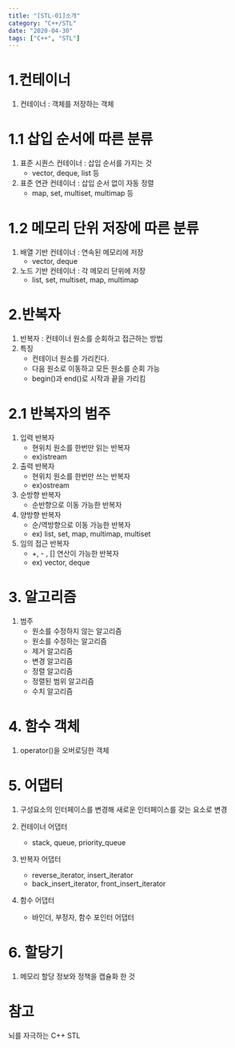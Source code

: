 ```yaml
---
title: "[STL-01]소개"
category: "C++/STL"
date: "2020-04-30"
tags: ["C++", "STL"]
---
```


# 1.컨테이너

1. 컨테이너 : 객체를 저장하는 객체

# 1.1 삽입 순서에 따른 분류

1. 표준 시퀀스 컨테이너 : 삽입 순서를 가지는 것
   - vector, deque, list 등
2. 표준 연관 컨테이너 : 삽입 순서 없이 자동 정렬
   - map, set, multiset, multimap 등

# 1.2 메모리 단위 저장에 따른 분류

1. 배열 기반 컨테이너 : 연속된 메모리에 저장
   - vector, deque
2. 노드 기반 컨테이너 : 각 메모리 단위에 저장
   - list, set, multiset, map, multimap

# 2.반복자

1. 반복자 : 컨테이너 원소를 순회하고 접근하는 방법
2. 특징
   - 컨테이너 원소를 가리킨다.
   - 다음 원소로 이동하고 모든 원소를 순회 가능
   - begin()과 end()로 시작과 끝을 가리킴

# 2.1 반복자의 범주

1. 입력 반복자
   - 현위치 원소를 한번만 읽는 반복자
   - ex)istream
2. 출력 반복자
   - 현위치 원소를 한번만 쓰는 반복자
   - ex)ostream
3. 순방향 반복자
   - 순반향으로 이동 가능한 반복자
4. 양방향 반복자
   - 순/역방향으로 이동 가능한 반복자
   - ex) list, set, map, multimap, multiset
5. 임의 접근 반복자
   - +, - , [] 연산이 가능한 반복자
   - ex) vector, deque

# 3. 알고리즘

1. 범주
   - 원소를 수정하지 않는 알고리즘
   - 원소를 수정하는 알고리즘
   - 제거 알고리즘
   - 변경 알고리즘
   - 정렬 알고리즘
   - 정렬된 범위 알고리즘
   - 수치 알고리즘

# 4. 함수 객체

1. operator()을 오버로딩한 객체

# 5. 어댑터

1. 구성요소의 인터페이스를 변경해 새로운 인터페이스를 갖는 요소로 변경
2. 컨테이너 어댑터
   - stack, queue, priority_queue
3. 반복자 어댑터

   - reverse_iterator, insert_iterator
   - back_insert_iterator, front_insert_iterator

4. 함수 어댑터
   - 바인더, 부정자, 함수 포인터 어댑터

# 6. 할당기

1. 메모리 할당 정보와 정책을 캡슐화 한 것

# 참고

뇌를 자극하는 C++ STL
